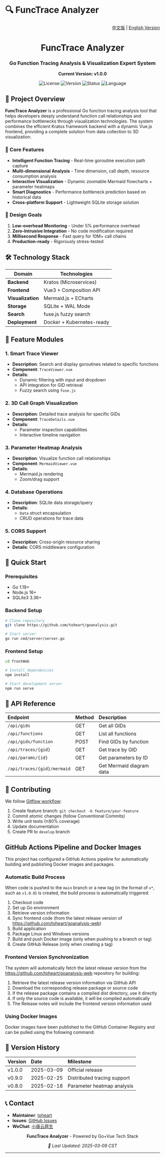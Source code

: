 # 🔍 FuncTrace Analyzer

<p align="right">
  <a href="README.ZH.md">中文版</a> |
  <a href="README.md">English Version</a>
</p>

<div align="center">
  <h1>FuncTrace Analyzer</h1>
  <h3>Go Function Tracing Analysis & Visualization Expert System</h3>
  <p><strong>Current Version: v1.0.0</strong></p>

  ![License](https://img.shields.io/badge/License-MIT-blue.svg)
  ![Version](https://img.shields.io/badge/Version-v1.0.0-brightgreen.svg)
  ![Status](https://img.shields.io/badge/Status-Developing-orange.svg)
  ![Language](https://img.shields.io/badge/Language-Golang%20|%20Vue-yellow.svg)
</div>

## 🌟 Project Overview

**FuncTrace Analyzer** is a professional Go function tracing analysis tool that helps developers deeply understand function call relationships and performance bottlenecks through visualization technologies. The system combines the efficient Kratos framework backend with a dynamic Vue.js frontend, providing a complete solution from data collection to 3D visualization.

### 🚀 Core Features

- **Intelligent Function Tracing** - Real-time goroutine execution path capture
- **Multi-dimensional Analysis** - Time dimension, call depth, resource consumption analysis
- **Interactive Visualization** - Dynamic zoomable Mermaid flowcharts + parameter heatmaps
- **Smart Diagnostics** - Performance bottleneck prediction based on historical data
- **Cross-platform Support** - Lightweight SQLite storage solution

### 🎯 Design Goals

1. **Low-overhead Monitoring** - Under 5% performance overhead
2. **Zero-Intrusive Integration** - No code modification required
3. **Millisecond Response** - Fast query for 10M+ call chains
4. **Production-ready** - Rigorously stress-tested

## 🛠️ Technology Stack

| Domain            | Technologies               |
|-------------------|----------------------------|
| **Backend**       | Kratos (Microservices)     |
| **Frontend**      | Vue3 + Composition API     |
| **Visualization** | Mermaid.js + ECharts       |
| **Storage**       | SQLite + WAL Mode          |
| **Search**        | fuse.js fuzzy search       |
| **Deployment**    | Docker + Kubernetes-ready  |

## 🧩 Feature Modules

### 1. Smart Trace Viewer

- **Description**: Search and display goroutines related to specific functions
- **Component**: `TraceViewer.vue`
- **Details**:
  - Dynamic filtering with input and dropdown
  - API integration for GID retrieval
  - Fuzzy search using `fuse.js`

### 2. 3D Call Graph Visualization

- **Description**: Detailed trace analysis for specific GIDs
- **Component**: `TraceDetails.vue`
- **Details**:
  - Parameter inspection capabilities
  - Interactive timeline navigation

### 3. Parameter Heatmap Analysis

- **Description**: Visualize function call relationships
- **Component**: `MermaidViewer.vue`
- **Details**:
  - Mermaid.js rendering
  - Zoom/drag support

### 4. Database Operations

- **Description**: SQLite data storage/query
- **Details**:
  - `Data` struct encapsulation
  - CRUD operations for trace data

### 5. CORS Support

- **Description**: Cross-origin resource sharing
- **Details**: CORS middleware configuration



## 🚀 Quick Start

### Prerequisites

- Go 1.19+
- Node.js 16+
- SQLite3 3.36+

### Backend Setup

```bash
# Clone repository
git clone https://github.com/toheart/goanalysis.git

# Start server
go run cmd/server/server.go
```

### Frontend Setup

```bash
cd frontWeb

# Install dependencies
npm install

# Start development server
npm run serve
```

## 📡 API Reference

| Endpoint                    | Method | Description              |
| :-------------------------- | :----- | :----------------------- |
| `/api/gids`                 | GET    | Get all GIDs             |
| `/api/functions`            | GET    | List all functions       |
| `/api/gids/function`        | POST   | Find GIDs by function    |
| `/api/traces/{gid}`         | GET    | Get trace by GID         |
| `/api/params/{id}`          | GET    | Get parameters by ID     |
| `/api/traces/{gid}/mermaid` | GET    | Get Mermaid diagram data |

## 🤝 Contributing

We follow [Gitflow workflow](https://www.atlassian.com/git/tutorials/comparing-workflows/gitflow-workflow):

1. Create feature branch: `git checkout -b feature/your-feature`
2. Commit atomic changes (follow Conventional Commits)
3. Write unit tests (≥80% coverage)
4. Update documentation
5. Create PR to `develop` branch


## GitHub Actions Pipeline and Docker Images  

This project has configured a GitHub Actions pipeline for automatically building and publishing Docker images and packages.

### Automatic Build Process

When code is pushed to the `main` branch or a new tag (in the format of `v*`, such as `v1.0.0`) is created, the build process is automatically triggered:

1. Checkout code
2. Set up Go environment
3. Retrieve version information
4. Sync frontend code (from the latest release version of https://github.com/toheart/goanalysis-web)
5. Build application
6. Package Linux and Windows versions
7. Build and push Docker image (only when pushing to a branch or tag)
8. Create GitHub Release (only when creating a tag)

### Frontend Version Synchronization

The system will automatically fetch the latest release version from the https://github.com/toheart/goanalysis-web repository for building:

1. Retrieve the latest release version information via GitHub API
2. Download the corresponding release package or source code
3. If the release package contains a compiled dist directory, use it directly
4. If only the source code is available, it will be compiled automatically
5. The Release notes will include the frontend version information used

### Using Docker Images

Docker images have been published to the GitHub Container Registry and can be pulled using the following command:

## 📜 Version History

| Version | Date       | Milestone                   |
| :------ | :--------- | :-------------------------- |
| v1.0.0  | 2025-03-09 | Official release            |
| v0.9.0  | 2025-02-25 | Distributed tracing support |
| v0.8.0  | 2025-02-18 | Parameter heatmap analysis  |

## 📞 Contact

- **Maintainer**: [toheart](https://github.com/toheart)
- **Issues**: [GitHub Issues](https://github.com/toheart/goanalysis/issues)
- **WeChat**: [小唐云原生](https://mp.weixin.qq.com/)


<div align="center">
	<p><strong>FuncTrace Analyzer</strong> - Powered by Go+Vue Tech Stack</p> 
	<p><i>📌 Last Updated: 2025-03-09 CST</i></p>
	<hr>
</div>
